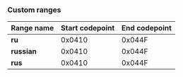 ### Custom ranges

| **Range name** | Start codepoint | End codepoint |
 --- | --- | --- 
| **ru** | 0x0410 | 0x044F |
| **russian** | 0x0410 | 0x044F |
| **rus** | 0x0410 | 0x044F |
